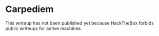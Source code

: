 # Carpediem

This writeup has not been published yet because HackTheBox forbids public writeups for active machines.